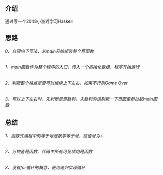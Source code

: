 ## 介绍
通过写一个2048小游戏学习Haskell

## 思路
###### 0、自顶向下写法、从main开始组装整个巨函数
###### 1、main函数作为整个程序的入口，传入一个初始化数组，程序开始运行
###### 2、判断整个格点是否可以继续上下左右，如果不行则Game Over
###### 3、可以上下左右时，先判断是否胜利，未胜利的话刷新一下页面重新拉起main函数

## 总结
###### 1、函数式编程中的等于号是数学等于号，赋值号为<-
###### 2、万物皆是函数、代码中所有可见项均是函数
###### 3、没有for循环的概念，使用递归实现循环